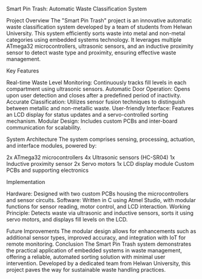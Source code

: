 Smart Pin Trash: Automatic Waste Classification System


Project Overview
The "Smart Pin Trash" project is an innovative automatic waste classification system developed by a team of students from Helwan University. This system efficiently sorts waste into metal and non-metal categories using embedded systems technology. It leverages multiple ATmega32 microcontrollers, ultrasonic sensors, and an inductive proximity sensor to detect waste type and proximity, ensuring effective waste management.


Key Features

Real-time Waste Level Monitoring: Continuously tracks fill levels in each compartment using ultrasonic sensors.
Automatic Door Operation: Opens upon user detection and closes after a predefined period of inactivity.
Accurate Classification: Utilizes sensor fusion techniques to distinguish between metallic and non-metallic waste.
User-friendly Interface: Features an LCD display for status updates and a servo-controlled sorting mechanism.
Modular Design: Includes custom PCBs and inter-board communication for scalability.

System Architecture
The system comprises sensing, processing, actuation, and interface modules, powered by:

2x ATmega32 microcontrollers
4x Ultrasonic sensors (HC-SR04)
1x Inductive proximity sensor
2x Servo motors
1x LCD display module
Custom PCBs and supporting electronics

Implementation

Hardware: Designed with two custom PCBs housing the microcontrollers and sensor circuits.
Software: Written in C using Atmel Studio, with modular functions for sensor reading, motor control, and LCD interaction.
Working Principle: Detects waste via ultrasonic and inductive sensors, sorts it using servo motors, and displays fill levels on the LCD.

Future Improvements
The modular design allows for enhancements such as additional sensor types, improved accuracy, and integration with IoT for remote monitoring.
Conclusion
The Smart Pin Trash system demonstrates the practical application of embedded systems in waste management, offering a reliable, automated sorting solution with minimal user intervention. Developed by a dedicated team from Helwan University, this project paves the way for sustainable waste handling practices.

